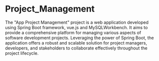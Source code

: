 # Project_Management

The "App Project Management" project is a web application developed using Spring Boot framework, vue.js and MySQLWorkbench. It aims to provide a comprehensive platform for managing various aspects of software development projects. Leveraging the power of Spring Boot, the application offers a robust and scalable solution for project managers, developers, and stakeholders to collaborate effectively throughout the project lifecycle.

